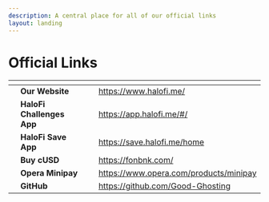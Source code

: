 ```yaml
---
description: A central place for all of our official links
layout: landing
---
```


# Official Links

<table data-view="cards"><thead><tr><th></th><th></th><th></th><th data-hidden data-card-target data-type="content-ref"></th></tr></thead><tbody><tr><td></td><td><strong>Our Website</strong></td><td></td><td><a href="https://www.halofi.me/">https://www.halofi.me/</a></td></tr><tr><td></td><td><strong>HaloFi Challenges App</strong></td><td></td><td><a href="https://app.halofi.me/#/">https://app.halofi.me/#/</a></td></tr><tr><td></td><td><strong>HaloFi Save App</strong></td><td></td><td><a href="https://save.halofi.me/home">https://save.halofi.me/home</a></td></tr><tr><td></td><td><strong>Buy cUSD</strong></td><td></td><td><a href="https://fonbnk.com/">https://fonbnk.com/</a></td></tr><tr><td></td><td><strong>Opera Minipay</strong></td><td></td><td><a href="https://www.opera.com/products/minipay">https://www.opera.com/products/minipay</a></td></tr><tr><td></td><td><strong>GitHub</strong></td><td></td><td><a href="https://github.com/Good-Ghosting">https://github.com/Good-Ghosting</a></td></tr></tbody></table>

